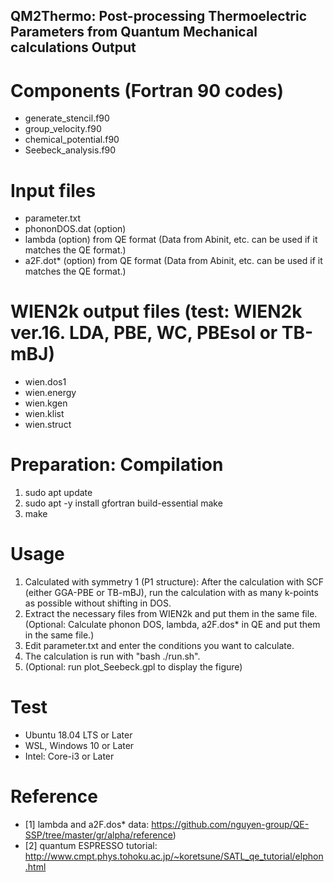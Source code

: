 ## QM2Thermo: Post-processing Thermoelectric Parameters from Quantum Mechanical calculations Output


# Components (Fortran 90 codes)
- generate_stencil.f90
- group_velocity.f90
- chemical_potential.f90
- Seebeck_analysis.f90


# Input files
- parameter.txt
- phononDOS.dat (option)
- lambda (option) from QE format (Data from Abinit, etc. can be used if it matches the QE format.)
- a2F.dot* (option) from QE format (Data from Abinit, etc. can be used if it matches the QE format.)


# WIEN2k output files (test: WIEN2k ver.16. LDA, PBE, WC, PBEsol or TB-mBJ)
- wien.dos1
- wien.energy
- wien.kgen
- wien.klist
- wien.struct


# Preparation: Compilation
1. sudo apt update
2. sudo apt -y install gfortran build-essential make
3. make


# Usage
1. Calculated with symmetry 1 (P1 structure): After the calculation with SCF (either GGA-PBE or TB-mBJ), run the calculation with as many k-points as possible without shifting in DOS.
2. Extract the necessary files from WIEN2k and put them in the same file. (Optional: Calculate phonon DOS, lambda, a2F.dos* in QE and put them in the same file.)
3. Edit parameter.txt and enter the conditions you want to calculate.
4. The calculation is run with "bash ./run.sh".
5. (Optional: run plot_Seebeck.gpl to display the figure)

# Test
- Ubuntu 18.04 LTS or Later
- WSL, Windows 10 or Later
- Intel: Core-i3 or Later


# Reference
- [1] lambda and a2F.dos* data: https://github.com/nguyen-group/QE-SSP/tree/master/gr/alpha/reference)
- [2] quantum ESPRESSO tutorial: http://www.cmpt.phys.tohoku.ac.jp/~koretsune/SATL_qe_tutorial/elphon.html
